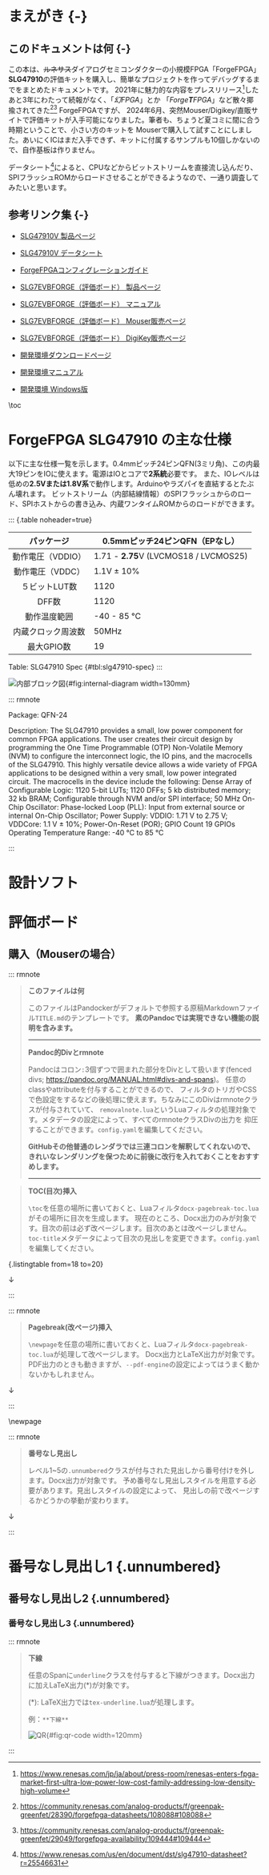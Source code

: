 # まえがき {-}

## このドキュメントは何 {-}

この本は、~~ルネサス~~ダイアログセミコンダクターの小規模FPGA「ForgeFPGA」**SLG47910**の評価キットを購入し、簡単なプロジェクトを作ってデバッグするまでをまとめたドキュメントです。
2021年に魅力的な内容をプレスリリース[^1]したあと3年にわたって続報がなく、「_幻FPGA_」とか
「_Forge**T**FPGA_」など散々揶揄されてきた[^2][^3] ForgeFPGAですが、
2024年6月、突然Mouser/Digikey/直販サイトで評価キットが入手可能になりました。筆者も、ちょうど夏コミに間に合う時期ということで、小さい方のキットを
Mouserで購入して試すことにしました。あいにくICはまだ入手できず、キットに付属するサンプルも10個しかないので、自作基板は作りません。

データシート[^4]によると、CPUなどからビットストリームを直接流し込んだり、SPIフラッシュROMからロードさせることができるようなので、一通り調査してみたいと思います。

[^1]: <https://www.renesas.com/jp/ja/about/press-room/renesas-enters-fpga-market-first-ultra-low-power-low-cost-family-addressing-low-density-high-volume>

[^2]: <https://community.renesas.com/analog-products/f/greenpak-greenfet/28390/forgefpga-datasheets/108088#108088>

[^3]: <https://community.renesas.com/analog-products/f/greenpak-greenfet/29049/forgefpga-availability/109444#109444>

[^4]: <https://www.renesas.com/us/en/document/dst/slg47910-datasheet?r=25546631>

## 参考リンク集 {-}

- [SLG47910V 製品ページ](https://www.renesas.com/us/en/products/programmable-mixed-signal-asic-ip-products/forgefpga-low-density-fpgas/slg47910-1k-lut-forgefpga?partno=SLG47910V)
- [SLG47910V データシート](https://www.renesas.com/us/en/products/programmable-mixed-signal-asic-ip-products/forgefpga-low-density-fpgas/slg47910-1k-lut-forgefpga>)
- [ForgeFPGAコンフィグレーションガイド](https://www.renesas.com/us/en/document/mah/forgefpga-configuration-guide?r=25546631)

- [SLG7EVBFORGE（評価ボード） 製品ページ](https://www.renesas.com/us/en/products/programmable-mixed-signal-asic-ip-products/forgefpga-low-density-fpgas/slg7evbforge-1k-lut-forgefpga-evaluation-board)
- [SLG7EVBFORGE（評価ボード） マニュアル](https://www.renesas.com/us/en/document/mah/forgefpga-evaluation-board-r20-users-manual?r=25546646)

- [SLG7EVBFORGE（評価ボード） Mouser販売ページ](https://www.mouser.jp/ProductDetail/Renesas-Dialog/SLG7EVBFORGE?qs=2wMNvWM5ZX5HC1b2oIQaEg%3D%3D)
- [SLG7EVBFORGE（評価ボード） DigiKey販売ページ](https://www.digikey.jp/en/products/detail/SLG7EVBFORGE/1695-SLG7EVBFORGE-ND/22972057)

- [開発環境ダウンロードページ](https://www.renesas.com/us/en/software-tool/go-configure-software-hub)
- [開発環境マニュアル](https://www.renesas.com/us/en/document/mat/go-configure-software-hub-user-guide)
- [開発環境 Windows版](https://www.renesas.com/us/en/document/sws/go-configure-software-hub-windows-64-bit)

\toc

# ForgeFPGA SLG47910 の主な仕様

以下に主な仕様一覧を示します。0.4mmピッチ24ピンQFN(3ミリ角)、この内最大19ピンをIOに使えます。電源はIOとコアで**2系統**必要です。
また、IOレベルは低めの**2.5Vまたは1.8V系**で動作します。Arduinoやラズパイを直結するとたぶん壊れます。
ビットストリーム（内部結線情報）のSPIフラッシュからのロード、SPIホストからの書き込み、内蔵ワンタイムROMからのロードができます。

::: {.table noheader=true}

|    パッケージ    | 0.5mmピッチ24ピンQFN（EPなし）                  |
|:-----------:|----------------------------------------|
| 動作電圧（VDDIO） | 1.71 - **2.75**V (LVCMOS18 / LVCMOS25) |
| 動作電圧（VDDC）  | 1.1V &plusmn; 10%                      |
|  ５ビットLUT数   | 1120                                   |
|    DFF数     | 1120                                   |
|   動作温度範囲    | -40 - 85 &deg;C                        |
|  内蔵クロック周波数  | 50MHz                                  |
|   最大GPIO数   | 19                                     |

Table: SLG47910 Spec {#tbl:slg47910-spec}
:::

![内部ブロック図](images/block_diagram.png){#fig:internal-diagram width=130mm}

::: rmnote

Package:
QFN-24

Description:
The SLG47910 provides a small, low power component for common FPGA applications. The user creates their circuit design by programming the One Time Programmable (OTP) Non-Volatile Memory (NVM) to configure the interconnect logic, the IO pins, and the macrocells of the SLG47910. This highly versatile device allows a wide variety of FPGA applications to be designed within a very small, low power integrated circuit. The macrocells in the device include the following:
Dense Array of Configurable Logic:
1120 5-bit LUTs;
1120 DFFs;
5 kb distributed memory;
32 kb BRAM;
Configurable through NVM and/or SPI interface;
50 MHz On-Chip Oscillator:
Phase-locked Loop (PLL):
Input from external source or internal On-Chip Oscillator;
Power Supply:
VDDIO: 1.71 V to 2.75 V;
VDDCore: 1.1 V ± 10%;
Power-On-Reset (POR);
GPIO Count
19 GPIOs
Operating Temperature Range: -40 °C to 85 °C

:::

# 設計ソフト

# 評価ボード

## 購入（Mouserの場合）

::: rmnote

> **このファイルは何**
>
> このファイルはPandockerがデフォルトで参照する原稿Markdownファイル`TITLE.md`のテンプレートです。
> **素のPandocでは実現できない機能の説明を含みます。**
>
> ------------------------
>
> **Pandoc的Divとrmnote**
>
> Pandocはコロン`:`3個ずつで囲まれた部分をDivとして扱います(fenced divs; <https://pandoc.org/MANUAL.html#divs-and-spans>)。
> 任意のclassやattributeを付与することができるので、
> フィルタのトリガやCSSで色設定をするなどの後処理に使えます。ちなみにこのDivはrmnoteクラスが付与されていて、
> `removalnote.lua`というLuaフィルタの処理対象です。メタデータの設定によって、すべてのrmnoteクラスDivの出力を
> 抑圧することができます。`config.yaml`を編集してください。
>
> **GitHubその他普通のレンダラでは三連コロンを解釈してくれないので、**
> **きれいなレンダリングを保つために前後に改行を入れておくことをおすすめします。**
>
> ---

> **TOC(目次)挿入**
>
> `\toc`を任意の場所に書いておくと、Luaフィルタ`docx-pagebreak-toc.lua`がその場所に目次を生成します。
> 現在のところ、Docx出力のみが対象です。目次の前は必ず改ページします。目次のあとは改ページしません。
> `toc-title`メタデータによって目次の見出しを変更できます。`config.yaml`を編集してください。

[](markdown/config.yaml){.listingtable from=18 to=20}

&darr;

:::

::: rmnote

> **Pagebreak(改ページ)挿入**
>
> `\newpage`を任意の場所に書いておくと、Luaフィルタ`docx-pagebreak-toc.lua`が処理して改ページします。
> Docx出力とLaTeX出力が対象です。PDF出力のときも動きますが、`--pdf-engine`の設定によってはうまく動かないかもしれません。

&darr;

:::

\newpage

::: rmnote

> **番号なし見出し**
>
> レベル1~5の`.unnumbered`クラスが付与された見出しから番号付けを外します。Docx出力が対象です。
> 予め番号なし見出しスタイルを用意する必要があります。見出しスタイルの設定によって、
> 見出しの前で改ページするかどうかの挙動が変わります。

&darr;

:::

# 番号なし見出し1 {.unnumbered}

## 番号なし見出し2 {.unnumbered}

### 番号なし見出し3 {.unnumbered}

::: rmnote

> **下線**
>
> 任意のSpanに`underline`クラスを付与すると下線がつきます。Docx出力に加えLaTeX出力(*)が対象です。
>
> (*): LaTeX出力では`tex-underline.lua`が処理します。
>
> 例：`**下線**`
>
> ![QR](images/QRcode.png){#fig:qr-code width=120mm}

:::
